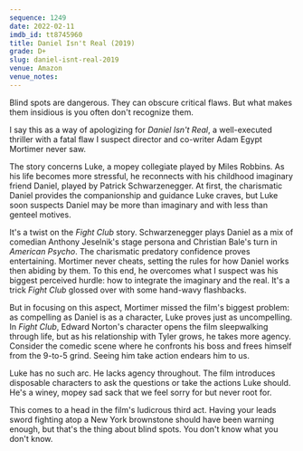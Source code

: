 ```yaml
---
sequence: 1249
date: 2022-02-11
imdb_id: tt8745960
title: Daniel Isn't Real (2019)
grade: D+
slug: daniel-isnt-real-2019
venue: Amazon
venue_notes:
---
```


Blind spots are dangerous. They can obscure critical flaws. But what makes them insidious is you often don't recognize them.

<!-- end -->

I say this as a way of apologizing for _Daniel Isn't Real_, a well-executed thriller with a fatal flaw I suspect director and co-writer Adam Egypt Mortimer never saw.

The story concerns Luke, a mopey collegiate played by Miles Robbins. As his life becomes more stressful, he reconnects with his childhood imaginary friend Daniel, played by Patrick Schwarzenegger. At first, the charismatic Daniel provides the companionship and guidance Luke craves, but Luke soon suspects Daniel may be more than imaginary and with less than genteel motives.

It's a twist on the <span data-imdb-id="tt0137523">_Fight Club_</span> story. Schwarzenegger plays Daniel as a mix of comedian Anthony Jeselnik's stage persona and Christian Bale's turn in <span data-imdb-id="tt0144084">_American Psycho_</span>. The charismatic predatory confidence proves entertaining. Mortimer never cheats, setting the rules for how Daniel works then abiding by them. To this end, he overcomes what I suspect was his biggest perceived hurdle: how to integrate the imaginary and the real. It's a trick _Fight Club_ glossed over with some hand-wavy flashbacks.

But in focusing on this aspect, Mortimer missed the film's biggest problem: as compelling as Daniel is as a character, Luke proves just as uncompelling. In _Fight Club_, Edward Norton's character opens the film sleepwalking through life, but as his relationship with Tyler grows, he takes more agency. Consider the comedic scene where he confronts his boss and frees himself from the 9-to-5 grind. Seeing him take action endears him to us.

Luke has no such arc. He lacks agency throughout. The film introduces disposable characters to ask the questions or take the actions Luke should. He's a winey, mopey sad sack that we feel sorry for but never root for.

This comes to a head in the film's ludicrous third act. Having your leads sword fighting atop a New York brownstone should have been warning enough, but that's the thing about blind spots. You don't know what you don't know.
